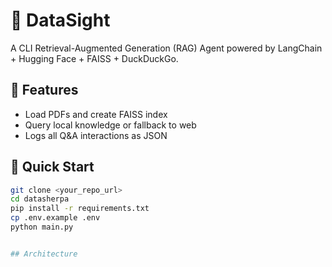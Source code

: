 # 🧠 DataSight
A CLI Retrieval-Augmented Generation (RAG) Agent powered by LangChain + Hugging Face + FAISS + DuckDuckGo.

## 🔧 Features
- Load PDFs and create FAISS index
- Query local knowledge or fallback to web
- Logs all Q&A interactions as JSON

## 🚀 Quick Start
```bash
git clone <your_repo_url>
cd datasherpa
pip install -r requirements.txt
cp .env.example .env
python main.py


## Architecture
